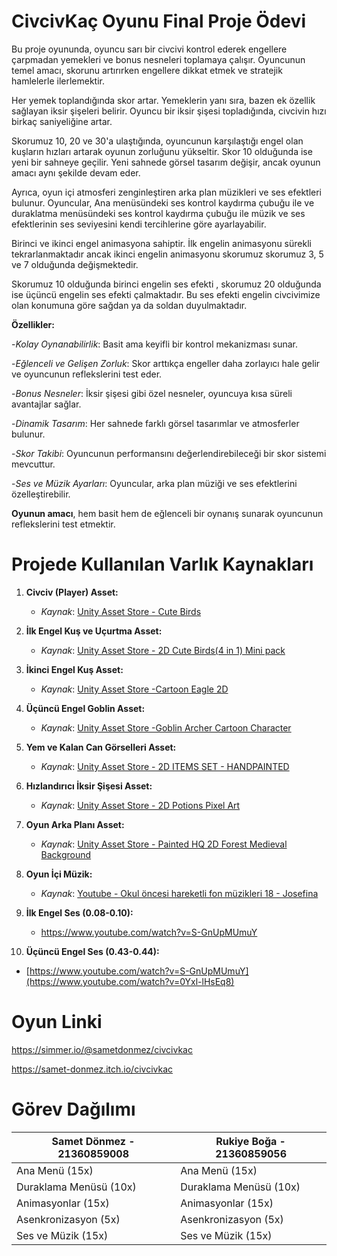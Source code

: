 # CivcivKaç Oyunu Final Proje Ödevi

Bu proje oyununda, oyuncu sarı bir civcivi kontrol ederek engellere çarpmadan yemekleri ve bonus nesneleri toplamaya çalışır. Oyuncunun temel amacı, skorunu artırırken engellere dikkat etmek ve stratejik hamlelerle ilerlemektir.

Her yemek toplandığında skor artar. Yemeklerin yanı sıra, bazen ek özellik sağlayan iksir şişeleri belirir. Oyuncu bir iksir şişesi topladığında, civcivin hızı birkaç saniyeliğine artar.

Skorumuz 10, 20 ve 30'a ulaştığında, oyuncunun karşılaştığı engel olan kuşların hızları artarak oyunun zorluğunu yükseltir. Skor 10 olduğunda ise yeni bir sahneye geçilir. Yeni sahnede görsel tasarım değişir, ancak oyunun amacı aynı şekilde devam eder.

Ayrıca, oyun içi atmosferi zenginleştiren arka plan müzikleri ve ses efektleri bulunur. Oyuncular, Ana menüsündeki ses kontrol kaydırma çubuğu ile ve duraklatma menüsündeki ses kontrol kaydırma çubuğu ile müzik ve ses efektlerinin ses seviyesini kendi tercihlerine göre ayarlayabilir.

Birinci ve ikinci engel animasyona sahiptir. İlk engelin animasyonu sürekli tekrarlanmaktadır ancak ikinci engelin animasyonu skorumuz skorumuz 3, 5 ve 7 olduğunda değişmektedir.

Skorumuz 10 olduğunda birinci engelin ses efekti , skorumuz 20 olduğunda ise üçüncü engelin ses efekti çalmaktadır. Bu ses efekti engelin civcivimize olan konumuna göre sağdan ya da soldan duyulmaktadır.

**Özellikler:**

-*Kolay Oynanabilirlik*: Basit ama keyifli bir kontrol mekanizması sunar.

-*Eğlenceli ve Gelişen Zorluk*: Skor arttıkça engeller daha zorlayıcı hale gelir ve oyuncunun reflekslerini test eder.

-*Bonus Nesneler*: İksir şişesi gibi özel nesneler, oyuncuya kısa süreli avantajlar sağlar.

-*Dinamik Tasarım*: Her sahnede farklı görsel tasarımlar ve atmosferler bulunur.

-*Skor Takibi*: Oyuncunun performansını değerlendirebileceği bir skor sistemi mevcuttur.

-*Ses ve Müzik Ayarları*: Oyuncular, arka plan müziği ve ses efektlerini özelleştirebilir.

**Oyunun amacı**, hem basit hem de eğlenceli bir oynanış sunarak oyuncunun reflekslerini test etmektir.


# Projede Kullanılan Varlık Kaynakları

1. **Civciv (Player) Asset:**
   - *Kaynak*: [Unity Asset Store - Cute Birds](https://assetstore.unity.com/packages/2d/characters/cute-birds-89649)
  
2. **İlk Engel Kuş ve Uçurtma Asset:**
   - *Kaynak*: [Unity Asset Store - 2D Cute Birds(4 in 1) Mini pack](https://assetstore.unity.com/packages/2d/characters/2d-cute-birds-4-in-1-mini-pack-237273)
  
3. **İkinci Engel Kuş Asset:**
   - *Kaynak*: [Unity Asset Store -Cartoon Eagle 2D](https://assetstore.unity.com/packages/2d/characters/cartoon-eagle-2d-196612)

4. **Üçüncü Engel Goblin Asset:**
   - *Kaynak*: [Unity Asset Store -Goblin Archer Cartoon Character](https://assetstore.unity.com/packages/2d/characters/goblin-archer-cartoon-character-17253)

5. **Yem ve Kalan Can Görselleri Asset:**
   - *Kaynak*: [Unity Asset Store - 2D ITEMS SET - HANDPAINTED](https://assetstore.unity.com/packages/2d/gui/icons/2d-items-set-handpainted-210729)

6. **Hızlandırıcı İksir Şişesi Asset:**
   - *Kaynak*: [Unity Asset Store - 2D Potions Pixel Art](https://assetstore.unity.com/packages/2d/gui/icons/2d-potions-pixel-art-196023)

7. **Oyun Arka Planı Asset:**
   - *Kaynak*: [Unity Asset Store - Painted HQ 2D Forest Medieval Background](https://assetstore.unity.com/packages/2d/environments/painted-hq-2d-forest-medieval-background-97738)

8. **Oyun İçi Müzik:**
   - *Kaynak*: [Youtube - Okul öncesi hareketli fon müzikleri 18 - Josefina](https://www.youtube.com/watch?v=tghLDror7sg&list=PLuy3eFfdRdjciGZU93HEYFXkmne-ex4b1&index=5)
     
9. **İlk Engel Ses (0.08-0.10):**
   - https://www.youtube.com/watch?v=S-GnUpMUmuY
  
10. **Üçüncü Engel Ses (0.43-0.44):**
   - [https://www.youtube.com/watch?v=S-GnUpMUmuY](https://www.youtube.com/watch?v=0Yxl-lHsEq8)


# Oyun Linki 

https://simmer.io/@sametdonmez/civcivkac

https://samet-donmez.itch.io/civcivkac

# Görev Dağılımı

| **Samet Dönmez - 21360859008**        | **Rukiye Boğa - 21360859056**   |
|-----------------------------|-----------------------------|
| Ana Menü (15x)      | Ana Menü (15x)  |
| Duraklama Menüsü (10x) | Duraklama Menüsü (10x) |
| Animasyonlar (15x)  | Animasyonlar (15x)  |
| Asenkronizasyon (5x)  | Asenkronizasyon (5x)  |
| Ses ve Müzik (15x)  | Ses ve Müzik (15x)  |
